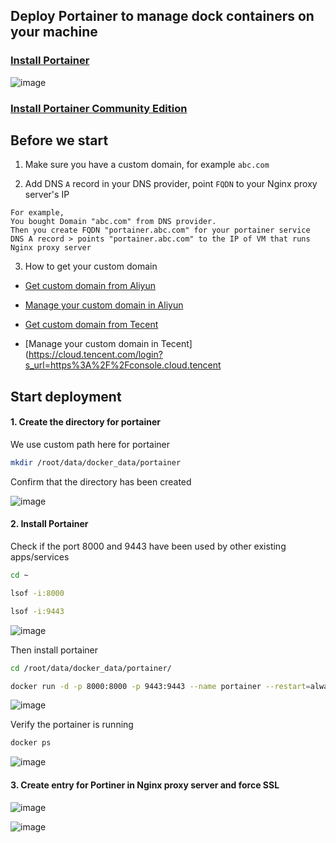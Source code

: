 ## Deploy Portainer to manage dock containers on your machine

### [Install Portainer](https://www.portainer.io/install)
![image](https://user-images.githubusercontent.com/96930989/230776317-6ce85bfb-43b2-4e5d-9279-656fe1184191.png)

### [Install Portainer Community Edition](https://docs.portainer.io/start/install-ce/server/docker/linux#deployment)

## Before we start

1. Make sure you have a custom domain, for example `abc.com`

2. Add DNS `A` record in your DNS provider, point `FQDN` to your Nginx proxy server's IP
```
For example,
You bought Domain "abc.com" from DNS provider.
Then you create FQDN "portainer.abc.com" for your portainer service
DNS A record > points "portainer.abc.com" to the IP of VM that runs Nginx proxy server
```
3. How to get your custom domain
* [Get custom domain from Aliyun](https://wanwang.aliyun.com/domain/)

* [Manage your custom domain in Aliyun](https://account.aliyun.com/login/login.htm?oauth_callback=http%3A%2F%2Fdc.console.aliyun.com%2Fnext%2Findex%3Fspm%3D5176.2020520207.recommends.ddomain.606c4c12SpdlTJ#/domain/list/all-domain)

* [Get custom domain from Tecent](https://cloud.tencent.com/act/pro/domain_sales?fromSource=gwzcw.6927084.6927084.6927084&utm_medium=cpc&utm_id=gwzcw.6927084.6927084.6927084&bd_vid=11313871833741623980)

* [Manage your custom domain in Tecent](https://cloud.tencent.com/login?s_url=https%3A%2F%2Fconsole.cloud.tencent


## Start deployment

#### 1. Create the directory for portainer

We use custom path here for portainer
```sh
mkdir /root/data/docker_data/portainer
```

Confirm that the directory has been created

![image](https://user-images.githubusercontent.com/96930989/230777692-0e94ef41-4961-4cc8-85e0-7112fca2a7c7.png)


#### 2. Install Portainer

Check if the port 8000 and 9443 have been used by other existing apps/services
```sh
cd ~
```
```sh
lsof -i:8000
```
```sh
lsof -i:9443
```
![image](https://user-images.githubusercontent.com/96930989/230777522-c5eb7e4c-3b14-40b1-b039-5216575332e9.png)

Then install portainer
```sh
cd /root/data/docker_data/portainer/
```

```sh
docker run -d -p 8000:8000 -p 9443:9443 --name portainer --restart=always -v /var/run/docker.sock:/var/run/docker.sock -v /root/data/docker_data/portainer/data:/data portainer/portainer-ce:latest
```
![image](https://user-images.githubusercontent.com/96930989/230777879-26c4a792-43c5-4de1-9703-d86d0a7f7b65.png)

Verify the portainer is running
```sh
docker ps
```
![image](https://user-images.githubusercontent.com/96930989/230777960-71697cb6-d23b-48a1-b7ca-d84e939b492e.png)

#### 3. Create entry for Portiner in Nginx proxy server and force SSL

![image](https://user-images.githubusercontent.com/96930989/230778723-9b35d543-969e-48eb-86e2-c7b058914148.png)

![image](https://user-images.githubusercontent.com/96930989/230778332-de8f5ca7-368c-4046-8b3f-3dacd4b9db8e.png)


